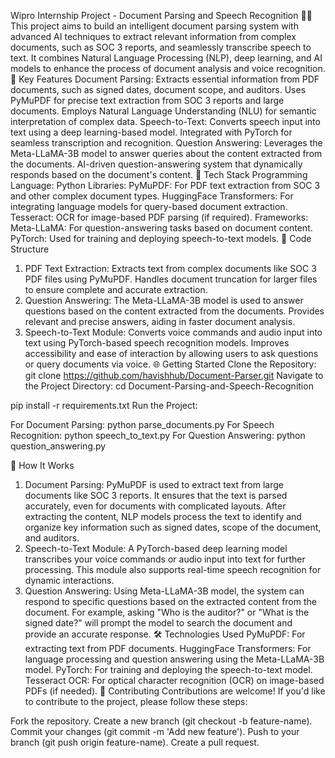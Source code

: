 Wipro Internship Project - Document Parsing and Speech Recognition 📄🎤
This project aims to build an intelligent document parsing system with advanced AI techniques to extract relevant information from complex documents, such as SOC 3 reports, and seamlessly transcribe speech to text. It combines Natural Language Processing (NLP), deep learning, and AI models to enhance the process of document analysis and voice recognition.
🌟 Key Features
Document Parsing:
Extracts essential information from PDF documents, such as signed dates, document scope, and auditors.
Uses PyMuPDF for precise text extraction from SOC 3 reports and large documents.
Employs Natural Language Understanding (NLU) for semantic interpretation of complex data.
Speech-to-Text:
Converts speech input into text using a deep learning-based model.
Integrated with PyTorch for seamless transcription and recognition.
Question Answering:
Leverages the Meta-LLaMA-3B model to answer queries about the content extracted from the documents.
AI-driven question-answering system that dynamically responds based on the document's content.
🚀 Tech Stack
Programming Language: Python
Libraries:
PyMuPDF: For PDF text extraction from SOC 3 and other complex document types.
HuggingFace Transformers: For integrating language models for query-based document extraction.
Tesseract: OCR for image-based PDF parsing (if required).
Frameworks:
Meta-LLaMA: For question-answering tasks based on document content.
PyTorch: Used for training and deploying speech-to-text models.
📂 Code Structure
1. PDF Text Extraction:
Extracts text from complex documents like SOC 3 PDF files using PyMuPDF.
Handles document truncation for larger files to ensure complete and accurate extraction.
2. Question Answering:
The Meta-LLaMA-3B model is used to answer questions based on the content extracted from the documents.
Provides relevant and precise answers, aiding in faster document analysis.
3. Speech-to-Text Module:
Converts voice commands and audio input into text using PyTorch-based speech recognition models.
Improves accessibility and ease of interaction by allowing users to ask questions or query documents via voice.
🌐 Getting Started
Clone the Repository:
git clone https://github.com/havishhub/Document-Parser.git
Navigate to the Project Directory:
cd Document-Parsing-and-Speech-Recognition

pip install -r requirements.txt
Run the Project:

For Document Parsing:
python parse_documents.py
For Speech Recognition:
python speech_to_text.py
For Question Answering:
python question_answering.py

🎯 How It Works
1. Document Parsing:
PyMuPDF is used to extract text from large documents like SOC 3 reports. It ensures that the text is parsed accurately, even for documents with complicated layouts.
After extracting the content, NLP models process the text to identify and organize key information such as signed dates, scope of the document, and auditors.
2. Speech-to-Text Module:
A PyTorch-based deep learning model transcribes your voice commands or audio input into text for further processing.
This module also supports real-time speech recognition for dynamic interactions.
3. Question Answering:
Using Meta-LLaMA-3B model, the system can respond to specific questions based on the extracted content from the document. For example, asking "Who is the auditor?" or "What is the signed date?" will prompt the model to search the document and provide an accurate response.
🛠 Technologies Used
PyMuPDF: For extracting text from PDF documents.
HuggingFace Transformers: For language processing and question answering using the Meta-LLaMA-3B model.
PyTorch: For training and deploying the speech-to-text model.
Tesseract OCR: For optical character recognition (OCR) on image-based PDFs (if needed).
🤝 Contributing
Contributions are welcome! If you'd like to contribute to the project, please follow these steps:

Fork the repository.
Create a new branch (git checkout -b feature-name).
Commit your changes (git commit -m 'Add new feature').
Push to your branch (git push origin feature-name).
Create a pull request.
